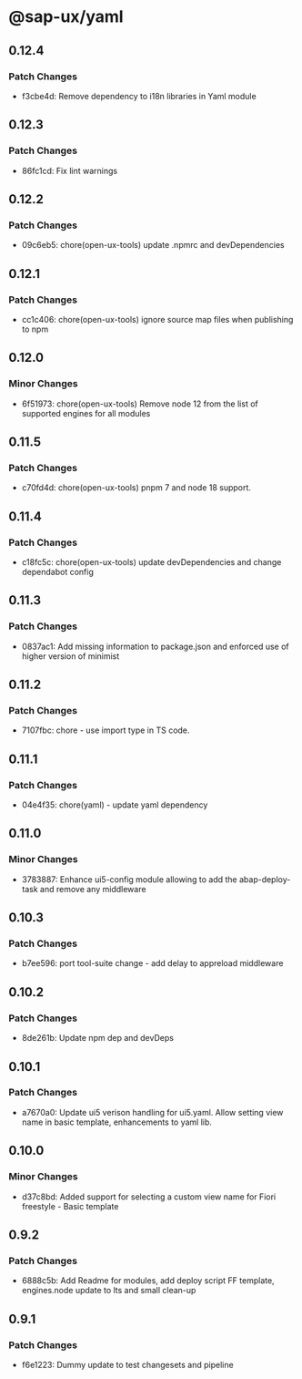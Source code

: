 # @sap-ux/yaml

## 0.12.4

### Patch Changes

-   f3cbe4d: Remove dependency to i18n libraries in Yaml module

## 0.12.3

### Patch Changes

-   86fc1cd: Fix lint warnings

## 0.12.2

### Patch Changes

-   09c6eb5: chore(open-ux-tools) update .npmrc and devDependencies

## 0.12.1

### Patch Changes

-   cc1c406: chore(open-ux-tools) ignore source map files when publishing to npm

## 0.12.0

### Minor Changes

-   6f51973: chore(open-ux-tools) Remove node 12 from the list of supported engines for all modules

## 0.11.5

### Patch Changes

-   c70fd4d: chore(open-ux-tools) pnpm 7 and node 18 support.

## 0.11.4

### Patch Changes

-   c18fc5c: chore(open-ux-tools) update devDependencies and change dependabot config

## 0.11.3

### Patch Changes

-   0837ac1: Add missing information to package.json and enforced use of higher version of minimist

## 0.11.2

### Patch Changes

-   7107fbc: chore - use import type in TS code.

## 0.11.1

### Patch Changes

-   04e4f35: chore(yaml) - update yaml dependency

## 0.11.0

### Minor Changes

-   3783887: Enhance ui5-config module allowing to add the abap-deploy-task and remove any middleware

## 0.10.3

### Patch Changes

-   b7ee596: port tool-suite change - add delay to appreload middleware

## 0.10.2

### Patch Changes

-   8de261b: Update npm dep and devDeps

## 0.10.1

### Patch Changes

-   a7670a0: Update ui5 verison handling for ui5.yaml. Allow setting view name in basic template, enhancements to yaml lib.

## 0.10.0

### Minor Changes

-   d37c8bd: Added support for selecting a custom view name for Fiori freestyle - Basic template

## 0.9.2

### Patch Changes

-   6888c5b: Add Readme for modules, add deploy script FF template, engines.node update to lts and small clean-up

## 0.9.1

### Patch Changes

-   f6e1223: Dummy update to test changesets and pipeline
